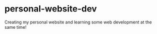 # personal-website-dev
Creating my personal website and learning some web development at the same time!
